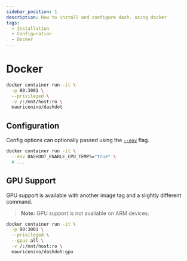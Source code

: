 ```yaml
---
sidebar_position: 1
description: How to install and configure dash. using docker
tags:
  - Installation
  - Configuration
  - Docker
---
```


# Docker

```bash
docker container run -it \
  -p 80:3001 \
  --privileged \
  -v /:/mnt/host:ro \
  mauricenino/dashdot
```

## Configuration

Config options can optionally passed using the
[`--env`](https://docs.docker.com/engine/reference/commandline/run/#set-environment-variables--e---env---env-file)
flag.

```bash
docker container run -it \
  --env DASHDOT_ENABLE_CPU_TEMPS="true" \
  # ...
```

## GPU Support

GPU support is available with another image tag and a slightly different command.

> **Note:** GPU support is not available on ARM devices.

```bash
docker container run -it \
  -p 80:3001 \
  --privileged \
  --gpus all \
  -v /:/mnt/host:ro \
  mauricenino/dashdot:gpu
```
